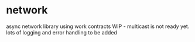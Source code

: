 # network
async network library using work contracts
WIP - multicast is not ready yet. lots of logging and error handling to be added
